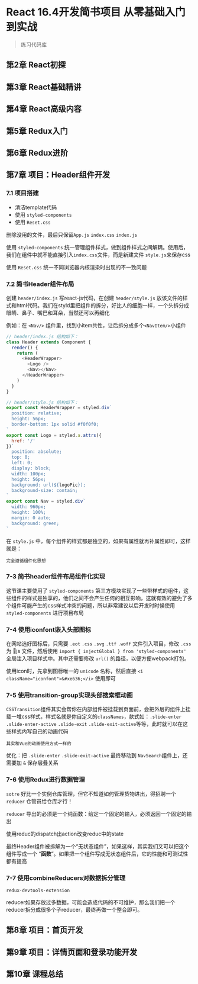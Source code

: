 # React 16.4开发简书项目 从零基础入门到实战

> 练习代码库

## 第2章 React初探

## 第3章 React基础精讲

## 第4章 React高级内容

## 第5章 Redux入门

## 第6章 Redux进阶

## 第7章 项目：Header组件开发

### 7.1 项目搭建

* 清洁template代码
* 使用 `styled-components`
* 使用 `Reset.css`

删除没用的文件，最后只保留`App.js` `index.css` `index.js`

使用 `styled-components` 统一管理组件样式，做到组件样式之间解耦。使用后，我们在组件中就不能直接引入`index.css`文件，而是新建文件 `style.js`来保存css

使用 `Reset.css` 统一不同浏览器内核渲染时出现的不一致问题

### 7.2 简书Header组件布局

创建 `header/index.js` 写react-js代码，在创建 `header/style.js` 放该文件的样式和html代码。我们在styld里把组件的拆分，好比人的细胞一样，一个头拆分成眼睛、鼻子、嘴巴和耳朵，当然还可以再细化

例如：在 `<Nav/>` 组件里，找到小item共性，让后拆分成多个`<NavItem/>`小组件

```js
// header/index.js 结构如下：
class Header extends Component {
  render() {
    return (
      <HeaderWrapper>
        <Logo />
        <Nav></Nav>
      </HeaderWrapper>
    )
  }
}

// header/style.js 结构如下：
export const HeaderWrapper = styled.div`
  position: relative;
  height: 56px;
  border-bottom: 1px solid #f0f0f0;
`
export const Logo = styled.a.attrs({
  href: '/'
})`
  position: absolute;
  top: 0;
  left: 0;
  display: block;
  width: 100px;
  height: 56px;
  background: url(${logoPic});
  background-size: contain;
`
export const Nav = styled.div`
  width: 960px;
  height: 100%;
  margin: 0 auto;
  background: green;
`
```

在 `style.js` 中，每个组件的样式都是独立的，如果有属性就再补属性即可，这样就是：

    完全遵循组件化思想

### 7-3 简书header组件布局组件化实现

这节课主要使用了 `styled-components` 第三方模块实现了一些带样式的组件，这些组件的样式是独享的，他们之间不会产生任何的相互影响，这就有效的避免了多个组件可能产生的css样式冲突的问题，所以非常建议以后开发时时候使用 `styled-components` 进行项目布局

### 7-4 使用iconfont嵌入头部图标

在网站选好图标后，只需要 `.eot` `.css` `.svg` `.ttf` `.woff` 文件引入项目，修改 `.css` 为 js 文件，然后使用 `import { injectGlobal } from 'styled-components'` 全局注入项目样式中。其中还需要修改 `url()` 的路径，以便方便webpack打包。

使用icon时，先拿到图标唯一的 `unicode` 名称，然后直接 `<i className="iconfont">&#xe636;</i>` 使用即可

### 7-5 使用transition-group实现头部搜索框动画

`CSSTransition`组件其实会帮你在内部组件被挂载到页面前，会把外层的组件上挂载一堆css样式，样式名就是你自定义的`classNames`，款式如：`.slide-enter` `.slide-enter-active` `.slide-exit` `.slide-exit-active`等等，此时就可以在这些样式内写自己的动画代码

    其实和Vue的动画使用方式一样的

优化：把 `.slide-enter` `.slide-exit-active` 最终移动到 `NavSearch`组件上，还需要加 `&` 保存层叠关系

### 7-6 使用Redux进行数据管理

`sotre` 好比一个实例仓库管理，但它不知道如何管理货物进出，得招聘一个 `reducer` 仓管员给仓库才行！

`reducer` 导出的必须是一个纯函数：给定一个固定的输入，必须返回一个固定的输出

使用reduc的dispatch出action改变reduc中的state

最终Header组件被拆解为一个“无状态组件”，如果这样，其实我们又可以把这个组件写成一个 “**函数**”。如果把一个组件写成无状态组件后，它的性能和可测试性都有提高

### 7-7 使用combineReducers对数据拆分管理

`redux-devtools-extension`

reducer如果存放过多数据，可能会造成代码的不可维护，那么我们把一个reducer拆分成很多个子reducer，最终再做一个整合即可。

## 第8章 项目：首页开发

## 第9章 项目：详情页面和登录功能开发

## 第10章 课程总结
